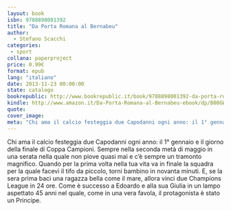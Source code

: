 ```yaml
---
layout: book
isbn: 9788898001392
title: "Da Porta Romana al Bernabeu"
author:
  - Stefano Scacchi
categories:
 - sport
collana: paperproject
price: 0.99€
format: epub
lang: "italiano"
date: 2013-11-23 00:00:00
state: catalogo
bookrepublic: http://www.bookrepublic.it/book/9788898001392-da-porta-romana-al-bernabeu/
kindle: http://www.amazon.it/Da-Porta-Romana-al-Bernabeu-ebook/dp/B00GWF3JC8/
quote:
cover_image:
meta: "Chi ama il calcio festeggia due Capodanni ogni anno: il 1° gennaio e il giorno della finale di Coppa Campioni. Sempre nella seconda metà di maggio in una serata nella quale non piove quasi mai e c’è sempre un tramonto magnifico."
---
```


Chi ama il calcio festeggia due Capodanni ogni anno: il 1° gennaio e il giorno della finale di Coppa Campioni. Sempre nella seconda metà di maggio in una serata nella quale non piove quasi mai e c’è sempre un tramonto magnifico. Quando per la prima volta nella tua vita va in finale la squadra per la quale facevi il tifo da piccolo, torni bambino in novanta minuti. E, se la sera prima baci una ragazza bella come il mare, allora vinci due Champions League in 24 ore. Come è successo a Edoardo e alla sua Giulia in un lampo aspettato 45 anni nel quale, come in una vera favola, il protagonista è stato un Principe.